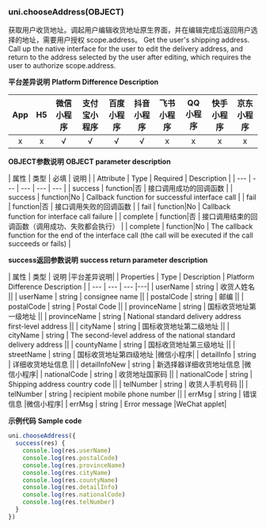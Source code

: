 ### uni.chooseAddress(OBJECT)

获取用户收货地址。调起用户编辑收货地址原生界面，并在编辑完成后返回用户选择的地址，需要用户授权 scope.address。
Get the user's shipping address. Call up the native interface for the user to edit the delivery address, and return to the address selected by the user after editing, which requires the user to authorize scope.address.
 
**平台差异说明**
**Platform Difference Description**

|App|H5|微信小程序|支付宝小程序|百度小程序|抖音小程序|飞书小程序|QQ小程序|快手小程序|京东小程序|
|:-:|:-:|:-:|:-:|:-:|:-:|:-:|:-:|:-:|:-:|
|x|x|√|√|√|√|x|x|x|x|
 
**OBJECT参数说明**
**OBJECT parameter description**

| 属性 | 类型  | 必填 | 说明 |
| Attribute | Type | Required | Description |
| --- | --- | --- | --- | --- |
| success | function|否 | 接口调用成功的回调函数 |
| success | function|No | Callback function for successful interface call |
| fail | function|否 | 接口调用失败的回调函数 |
| fail | function|No | Callback function for interface call failure |
| complete | function|否 | 接口调用结束的回调函数（调用成功、失败都会执行） |
| complete | function|No | The callback function for the end of the interface call (the call will be executed if the call succeeds or fails) |

**success返回参数说明**
**success return parameter description**


| 属性 | 类型 | 说明 |平台差异说明|
| Properties | Type | Description | Platform Difference Description |
| --- | --- | --- |---|
| userName | string | 收货人姓名 ||
| userName | string | consignee name ||
| postalCode | string | 邮编 ||
| postalCode | string | Postal Code ||
| provinceName | string | 国标收货地址第一级地址 ||
| provinceName | string | National standard delivery address first-level address ||
| cityName | string | 国标收货地址第二级地址 ||
| cityName | string | The second-level address of the national standard delivery address ||
| countyName | string | 国标收货地址第三级地址 ||
| streetName | string | 国标收货地址第四级地址 |微信小程序|
| detailInfo | string | 详细收货地址信息 ||
| detailInfoNew | string | 新选择器详细收货地址信息 |微信小程序|
| nationalCode | string | 收货地址国家码 ||
| nationalCode | string | Shipping address country code ||
| telNumber | string | 收货人手机号码 ||
| telNumber | string | recipient mobile phone number ||
| errMsg | string | 错误信息 |微信小程序|
| errMsg | string | Error message |WeChat applet|


**示例代码**
**Sample code**

```js
uni.chooseAddress({
  success(res) {
    console.log(res.userName)
    console.log(res.postalCode)
    console.log(res.provinceName)
    console.log(res.cityName)
    console.log(res.countyName)
    console.log(res.detailInfo)
    console.log(res.nationalCode)
    console.log(res.telNumber)
  }
})
```